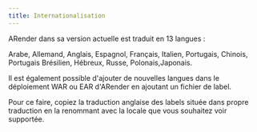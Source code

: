 ```yaml
---
title: Internationalisation
---
```


ARender dans sa version actuelle est traduit en 13 langues :


Arabe, Allemand, Anglais, Espagnol, Français, Italien, Portugais,
Chinois, Portugais Brésilien, Hébreux, Russe, Polonais,Japonais.


Il est également possible d'ajouter de nouvelles langues dans le
déploiement WAR ou EAR d'ARender en ajoutant un fichier de label.


Pour ce faire, copiez la traduction anglaise des labels située dans
propre traduction en la renommant avec la locale que vous souhaitez voir
supportée.